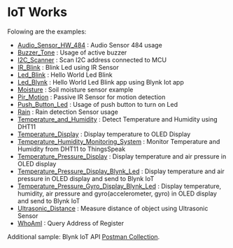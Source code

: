 # IoT Works
Folowing are the examples:
- [Audio_Sensor_HW_484](/Examples/Audio_Sensor_HW_484) : Audio Sensor 484 usage
- [Buzzer_Tone](/Examples/Buzzer_Tone) : Usage of active buzzer
- [I2C_Scanner](/Examples/I2C_Scanner) : Scan I2C address connected to MCU
- [IR_Blink](/Examples/IR_Blink) : Blink Led using IR Sensor
- [Led_Blink](/Examples/Led_Blink) : Hello World Led Blink
- [Led_Blynk](/Examples/Led_Blynk) : Hello World Led Blink app using Blynk Iot app
- [Moisture](/Examples/Moisture) : Soil moisture sensor example
- [Pir_Motion](/Examples/Pir_Motion) : Passive IR Sensor for motion detection
- [Push_Button_Led](/Examples/Push_Button_Led) : Usage of push button to turn on Led
- [Rain](/Examples/Rain) : Rain detection Sensor usage
- [Temperature_and_Humidity](/Examples/Temperature_and_Humidity) : Detect Temperature and Humidity using DHT11
- [Temperature_Display](/Examples/Temperature_Display) : Display temperature to OLED Display
- [Temperature_Humidity_Monitoring_System](/Examples/Temperature_Humidity_Monitoring_System) : Monitor Temperature and Humidity from DHT11 to ThingsSpeak
- [Temperature_Pressure_Display](/Examples/Temperature_Pressure_Display) : Display temperature and air pressure in OLED display
- [Temperature_Pressure_Display_Blynk_Led](/Examples/Temperature_Pressure_Display_Blynk_Led) : Display temperature and air pressure in OLED display and send to Blynk IoT
- [Temperature_Pressure_Gyro_Display_Blynk_Led](/Examples/Temperature_Pressure_Gyro_Display_Blynk_Led) :  Display temperature, humidity, air pressure and gyro(accelerometer, gyro) in OLED display and send to Blynk IoT
- [Ultrasonic_Distance](/Examples/Ultrasonic_Distance) : Measure distance of object using Ultrasonic Sensor
- [WhoAmI](/Examples/WhoAmI) : Query Address of Register

Additional sample: Blynk IoT API [Postman Collection](/Postman%20API%20Blynk).

